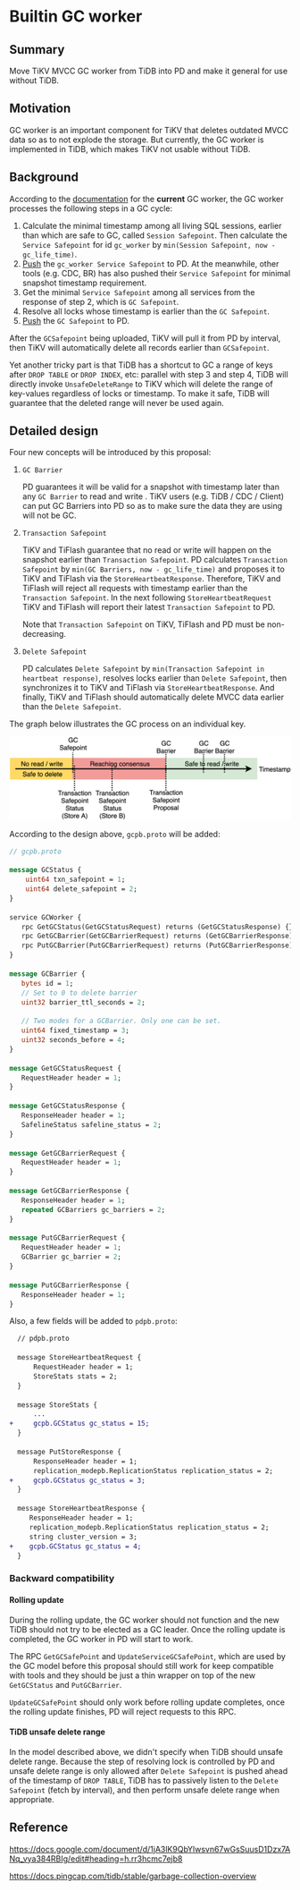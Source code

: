 # Builtin GC worker

## Summary

Move TiKV MVCC GC worker from TiDB into PD and make it general for use without TiDB.

## Motivation

GC worker is an important component for TiKV that deletes outdated MVCC data so as to not explode the storage. But currently, the GC worker is implemented in TiDB, which makes TiKV not usable without TiDB.

## Background

According to the [documentation](https://docs.pingcap.com/tidb/stable/garbage-collection-overview) for the **current** GC worker, the GC worker processes the following steps in a GC cycle:

1. Calculate the minimal timestamp among all living SQL sessions, earlier than which are safe to GC, called `Session Safepoint`. Then calculate the `Service Safepoint` for id `gc_worker` by `min(Session Safepoint, now - gc_life_time)`.
2. [Push](https://github.com/pingcap/kvproto/blob/8ecb5e46d7f5f7952a1a8d262b54f61dc8de1ef3/proto/pdpb.proto#L73) the `gc_worker Service Safepoint` to PD. At the meanwhile, other tools (e.g. CDC, BR) has also pushed their `Service Safepoint` for minimal snapshot timestamp requirement.
3. Get the minimal `Service Safepoint` among all services from the response of step 2, which is `GC Safepoint`.
4. Resolve all locks whose timestamp is earlier than the `GC Safepoint`.
5. [Push](https://github.com/pingcap/kvproto/blob/8ecb5e46d7f5f7952a1a8d262b54f61dc8de1ef3/proto/pdpb.proto#L71) the `GC Safepoint` to PD.

After the `GCSafepoint` being uploaded, TiKV will pull it from PD by interval, then TiKV will automatically delete all records earlier than `GCSafepoint`.

Yet another tricky part is that TiDB has a shortcut to GC a range of keys after `DROP TABLE` or `DROP INDEX`, etc: parallel with step 3 and step 4, TiDB will directly invoke `UnsafeDeleteRange` to TiKV which will delete the range of key-values regardless of locks or timestamp. To make it safe, TiDB will guarantee that the deleted range will never be used again.

## Detailed design

Four new concepts will be introduced by this proposal:


1. `GC Barrier`

    PD guarantees it will be valid for a snapshot with timestamp later than any `GC Barrier` to read and write . TiKV users (e.g. TiDB / CDC / Client) can put GC Barriers into PD so as to make sure the data they are using will not be GC.

2. `Transaction Safepoint`

    TiKV and TiFlash guarantee that no read or write will happen on the snapshot earlier than `Transaction Safepoint`. PD calculates `Transaction Safepoint` by `min(GC Barriers, now - gc_life_time)` and proposes it to TiKV and TiFlash via the `StoreHeartbeatResponse`. Therefore, TiKV and TiFlash will reject all requests with timestamp earlier than the `Transaction Safepoint`. In the next following `StoreHeartbeatRequest` TiKV and TiFlash will report their latest `Transaction Safepoint` to PD.

    Note that `Transaction Safepoint` on TiKV, TiFlash and PD must be non-decreasing.

3. `Delete Safepoint`

    PD calculates `Delete Safepoint` by `min(Transaction Safepoint in heartbeat response)`, resolves locks earlier than `Delete Safepoint`, then synchronizes it to TiKV and TiFlash via `StoreHeartbeatResponse`. And finally, TiKV and TiFlash should automatically delete MVCC data earlier than the `Delete Safepoint`.

The graph below illustrates the GC process on an individual key.

![GC Worker](../media/gc-worker.png)

According to the design above, `gcpb.proto` will be added:

```proto
// gcpb.proto

message GCStatus {
    uint64 txn_safepoint = 1;
    uint64 delete_safepoint = 2;
}

service GCWorker {
   rpc GetGCStatus(GetGCStatusRequest) returns (GetGCStatusResponse) {}
   rpc GetGCBarrier(GetGCBarrierRequest) returns (GetGCBarrierResponse) {}
   rpc PutGCBarrier(PutGCBarrierRequest) returns (PutGCBarrierResponse) {}
}

message GCBarrier {
   bytes id = 1;
   // Set to 0 to delete barrier
   uint32 barrier_ttl_seconds = 2;

   // Two modes for a GCBarrier. Only one can be set.
   uint64 fixed_timestamp = 3;
   uint32 seconds_before = 4;
}

message GetGCStatusRequest {
   RequestHeader header = 1;
}

message GetGCStatusResponse {
   ResponseHeader header = 1;
   SafelineStatus safeline_status = 2;
}

message GetGCBarrierRequest {
   RequestHeader header = 1;
}

message GetGCBarrierResponse {
   ResponseHeader header = 1;
   repeated GCBarriers gc_barriers = 2;
}

message PutGCBarrierRequest {
   RequestHeader header = 1;
   GCBarrier gc_barrier = 2;
}

message PutGCBarrierResponse {
   ResponseHeader header = 1;
}
```

Also, a few fields will be added to `pdpb.proto`:

```diff
  // pdpb.proto

  message StoreHeartbeatRequest {
      RequestHeader header = 1;
      StoreStats stats = 2;
  }

  message StoreStats {
      ...
+     gcpb.GCStatus gc_status = 15;
  }

  message PutStoreResponse {
      ResponseHeader header = 1;
      replication_modepb.ReplicationStatus replication_status = 2;
+     gcpb.GCStatus gc_status = 3;
  }

  message StoreHeartbeatResponse {
     ResponseHeader header = 1;
     replication_modepb.ReplicationStatus replication_status = 2;
     string cluster_version = 3;
+    gcpb.GCStatus gc_status = 4;
  }
```

### Backward compatibility

#### Rolling update

During the rolling update, the GC worker should not function and the new TiDB should not try to be elected as a GC leader. Once the rolling update is completed, the GC worker in PD will start to work.

The RPC `GetGCSafePoint` and `UpdateServiceGCSafePoint`, which are used by the GC model before this proposal should still work for keep compatible with tools and they should be just a thin wrapper on top of the new `GetGCStatus` and `PutGCBarrier`.

`UpdateGCSafePoint` should only work before rolling update completes, once the rolling update finishes, PD will reject requests to this RPC.

#### TiDB unsafe delete range

In the model described above, we didn't specify when TiDB should unsafe delete range. Because the step of resolving lock is controlled by PD and unsafe delete range is only allowed after `Delete Safepoint` is pushed ahead of the timestamp of `DROP TABLE`, TiDB has to passively listen to the `Delete Safepoint` (fetch by interval), and then perform unsafe delete range when appropriate.

## Reference

<https://docs.google.com/document/d/1jA3lK9QbYlwsvn67wGsSuusD1Dzx7ANq_vya384RBIg/edit#heading=h.rr3hcmc7ejb8>

<https://docs.pingcap.com/tidb/stable/garbage-collection-overview>

